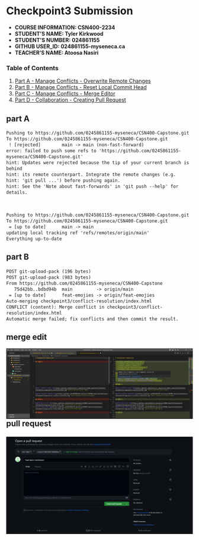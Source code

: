 # Checkpoint3 Submission

- **COURSE INFORMATION: CSN400-2234**
- **STUDENT’S NAME: Tyler Kirkwood**
- **STUDENT'S NUMBER: 024861155**
- **GITHUB USER_ID: 024861155-myseneca.ca**
- **TEACHER’S NAME: Atoosa Nasiri**

### Table of Contents
1. [Part A - Manage Conflicts - Overwrite Remote Changes](#header1)
2. [Part B - Manage Conflicts - Reset Local Commit Head](#header2)
3. [Part C - Manage Conflicts - Merge Editor](#merge-edit)
4. [Part D - Collaboration - Creating Pull Request](#pull-request)


## part A
```
Pushing to https://github.com/0245861155-myseneca/CSN400-Capstone.git
To https://github.com/0245861155-myseneca/CSN400-Capstone.git
 ! [rejected]        main -> main (non-fast-forward)
error: failed to push some refs to 'https://github.com/0245861155-myseneca/CSN400-Capstone.git'
hint: Updates were rejected because the tip of your current branch is behind
hint: its remote counterpart. Integrate the remote changes (e.g.
hint: 'git pull ...') before pushing again.
hint: See the 'Note about fast-forwards' in 'git push --help' for details.
```
<br>

```
Pushing to https://github.com/0245861155-myseneca/CSN400-Capstone.git
To https://github.com/0245861155-myseneca/CSN400-Capstone.git
 = [up to date]      main -> main
updating local tracking ref 'refs/remotes/origin/main'
Everything up-to-date
```
## part B
```
POST git-upload-pack (196 bytes)
POST git-upload-pack (983 bytes)
From https://github.com/0245861155-myseneca/CSN400-Capstone
   75d42bb..bdbd94b  main         -> origin/main
 = [up to date]      feat-emojies -> origin/feat-emojies
Auto-merging checkpoint3/conflict-resolution/index.html
CONFLICT (content): Merge conflict in checkpoint3/conflict-resolution/index.html
Automatic merge failed; fix conflicts and then commit the result.
```



## merge edit 
<img src="image.png"
     alt="Markdown Monster icon"
     style="float: left; margin-right: 5px;" />

## pull request
### 
<img src="partD.png"
     alt="Markdown Monster icon"
     style="float: left; margin-right: 5px;" />
